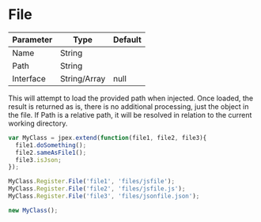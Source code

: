 File
====
| Parameter     | Type          | Default   |
|---------------|---------------|-----------|
| Name          | String        |           |
| Path          | String        |           |
| Interface     | String/Array  | null      |

This will attempt to load the provided path when injected. Once loaded, the result is returned as is, there is no additional processing, just the object in the file. If Path is a relative path, it will be resolved in relation to the current working directory.

```javascript
var MyClass = jpex.extend(function(file1, file2, file3){
  file1.doSomething();
  file2.sameAsFile1();
  file3.isJson;
});

MyClass.Register.File('file1', 'files/jsfile');
MyClass.Register.File('file2', 'files/jsfile.js');
MyClass.Register.File('file3', 'files/jsonfile.json');

new MyClass();
```